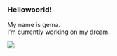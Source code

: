 ### Hellowoorld!

My name is gema.<br>
I’m currently working on my dream.<br>

<img src="https://github-readme-stats.vercel.app/api?username=mrmongkeyy&&show_icons=true&title_color=ffffff&icon_color=bb2acf&text_color=daf7dc&bg_color=151515">
